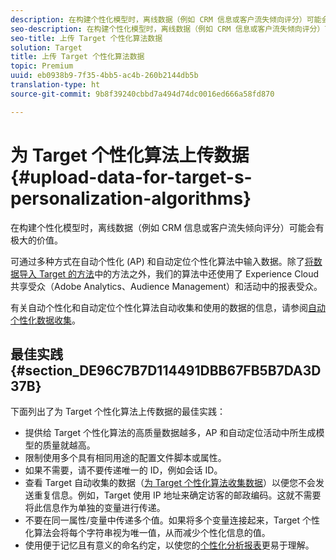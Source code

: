 ```yaml
---
description: 在构建个性化模型时，离线数据（例如 CRM 信息或客户流失倾向评分）可能会有极大的价值。
seo-description: 在构建个性化模型时，离线数据（例如 CRM 信息或客户流失倾向评分）可能会有极大的价值。
seo-title: 上传 Target 个性化算法数据
solution: Target
title: 上传 Target 个性化算法数据
topic: Premium
uuid: eb0938b9-7f35-4bb5-ac4b-260b2144db5b
translation-type: ht
source-git-commit: 9b8f39240cbbd7a494d74dc0016ed666a58fd870

---
```



# 为 Target 个性化算法上传数据{#upload-data-for-target-s-personalization-algorithms}

在构建个性化模型时，离线数据（例如 CRM 信息或客户流失倾向评分）可能会有极大的价值。

可通过多种方式在自动个性化 (AP) 和自动定位个性化算法中输入数据。除了[将数据导入 Target 的方法](../../c-implementing-target/c-considerations-before-you-implement-target/c-methods-to-get-data-into-target/methods-to-get-data-into-target.md#concept_0069C0EFB56C4700BB33F2F35C2B9B17)中的方法之外，我们的算法中还使用了 Experience Cloud 共享受众（Adobe Analytics、Audience Management）和活动中的报表受众。

有关自动个性化和自动定位个性化算法自动收集和使用的数据的信息，请参阅[自动个性化数据收集](../../c-activities/t-automated-personalization/ap-data.md#reference_255BD3DE7AD04DC9B766E0BC78961058)。

## 最佳实践 {#section_DE96C7B7D114491DBB67FB5B7DA3D37B}

下面列出了为 Target 个性化算法上传数据的最佳实践：

* 提供给 Target 个性化算法的高质量数据越多，AP 和自动定位活动中所生成模型的质量就越高。
* 限制使用多个具有相同用途的配置文件脚本或属性。
* 如果不需要，请不要传递唯一的 ID，例如会话 ID。
* 查看 Target 自动收集的数据（[为 Target 个性化算法收集数据](../../c-activities/t-automated-personalization/ap-data.md#reference_255BD3DE7AD04DC9B766E0BC78961058)）以便您不会发送重复信息。例如，Target 使用 IP 地址来确定访客的邮政编码。这就不需要将此信息作为单独的变量进行传递。
* 不要在同一属性/变量中传递多个值。如果将多个变量连接起来，Target 个性化算法会将每个字符串视为唯一值，从而减少个性化信息的值。
* 使用便于记忆且有意义的命名约定，以使您的[个性化分析报表](../../c-reports/c-personalization-insights-reports/personalization-insights-reports.md#concept_A897070E1EDC403EB84CFB7A6ECAD767)更易于理解。

